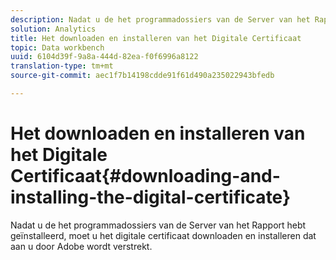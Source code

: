 ```yaml
---
description: Nadat u de het programmadossiers van de Server van het Rapport hebt geïnstalleerd, moet u het digitale certificaat downloaden en installeren dat aan u door Adobe wordt verstrekt.
solution: Analytics
title: Het downloaden en installeren van het Digitale Certificaat
topic: Data workbench
uuid: 6104d39f-9a8a-444d-82ea-f0f6996a8122
translation-type: tm+mt
source-git-commit: aec1f7b14198cdde91f61d490a235022943bfedb

---
```



# Het downloaden en installeren van het Digitale Certificaat{#downloading-and-installing-the-digital-certificate}

Nadat u de het programmadossiers van de Server van het Rapport hebt geïnstalleerd, moet u het digitale certificaat downloaden en installeren dat aan u door Adobe wordt verstrekt.

